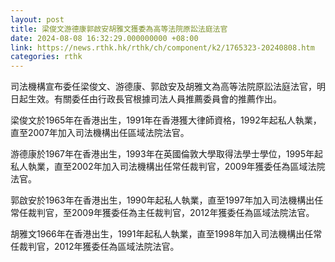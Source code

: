 ```yaml
---
layout: post
title: 梁俊文游德康郭啟安胡雅文獲委為高等法院原訟法庭法官
date: 2024-08-08 16:32:29.000000000 +08:00
link: https://news.rthk.hk/rthk/ch/component/k2/1765323-20240808.htm
categories: rthk
---
```


司法機構宣布委任梁俊文、游德康、郭啟安及胡雅文為高等法院原訟法庭法官，明日起生效。有關委任由行政長官根據司法人員推薦委員會的推薦作出。

梁俊文於1965年在香港出生，1991年在香港獲大律師資格，1992年起私人執業，直至2007年加入司法機構出任區域法院法官。
 
游德康於1967年在香港出生，1993年在英國倫敦大學取得法學士學位，1995年起私人執業，直至2002年加入司法機構出任常任裁判官，2009年獲委任為區域法院法官。
  
郭啟安於1963年在香港出生，1990年起私人執業，直至1997年加入司法機構出任常任裁判官，至2009年獲委任為主任裁判官，2012年獲委任為區域法院法官。

胡雅文1966年在香港出生，1991年起私人執業，直至1998年加入司法機構出任常任裁判官，2012年獲委任為區域法院法官。
